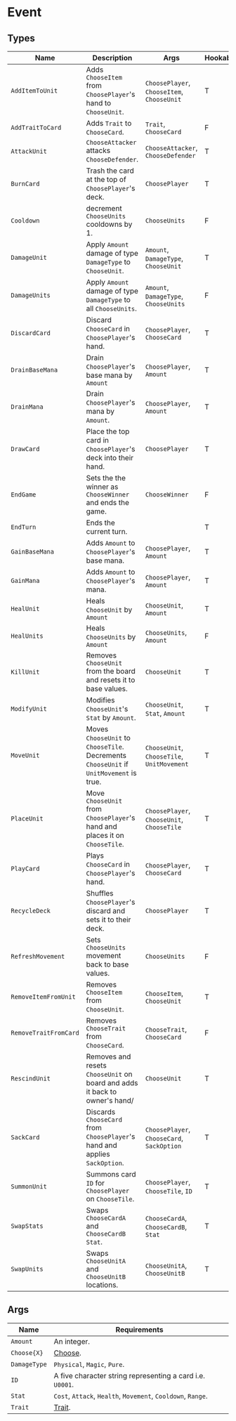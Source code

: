 # Event

## Types

| **Name**             | **Description**                                                                        | **Args**                                   | **Hookable** |
|-----------------------|----------------------------------------------------------------------------------------|--------------------------------------------|--------------|
| `AddItemToUnit`       | Adds `ChooseItem` from `ChoosePlayer`'s hand to `ChooseUnit`.                          | `ChoosePlayer`, `ChooseItem`, `ChooseUnit` | T            |
| `AddTraitToCard`      | Adds `Trait` to `ChooseCard`.                                                          | `Trait`, `ChooseCard`                      | F            |
| `AttackUnit`          | `ChooseAttacker` attacks `ChooseDefender`.                                             | `ChooseAttacker`, `ChooseDefender`         | T            |
| `BurnCard`            | Trash the card at the top of `ChoosePlayer`'s deck.                                    | `ChoosePlayer`                             | T            |
| `Cooldown`            | decrement `ChooseUnits` cooldowns by 1.                                                | `ChooseUnits`                              | F            |
| `DamageUnit`          | Apply `Amount` damage of type `DamageType` to `ChooseUnit`.                            | `Amount`, `DamageType`, `ChooseUnit`       | T            |
| `DamageUnits`         | Apply `Amount` damage of type `DamageType` to all `ChooseUnits`.                       | `Amount`, `DamageType`, `ChooseUnits`      | F            |
| `DiscardCard`         | Discard `ChooseCard` in `ChoosePlayer`'s hand.                                         | `ChoosePlayer`, `ChooseCard`               | T            |
| `DrainBaseMana`       | Drain `ChoosePlayer`'s base mana by `Amount`                                           | `ChoosePlayer`, `Amount`                   | T            |
| `DrainMana`           | Drain `ChoosePlayer`'s mana by `Amount`.                                               | `ChoosePlayer`, `Amount`                   | T            |
| `DrawCard`            | Place the top card in `ChoosePlayer`'s deck into their hand.                           | `ChoosePlayer`                             | T            |
| `EndGame`             | Sets the the winner as `ChooseWinner` and ends the game.                               | `ChooseWinner`                             | F            |
| `EndTurn`             | Ends the current turn.                                                                 |                                            | T            |
| `GainBaseMana`        | Adds `Amount` to `ChoosePlayer`'s base mana.                                           | `ChoosePlayer`, `Amount`                   | T            |
| `GainMana`            | Adds `Amount` to `ChoosePlayer`'s mana.                                                | `ChoosePlayer`, `Amount`                   | T            |
| `HealUnit`            | Heals `ChooseUnit` by `Amount`                                                         | `ChooseUnit`, `Amount`                     | T            |
| `HealUnits`           | Heals `ChooseUnits` by `Amount`                                                        | `ChooseUnits`, `Amount`                    | F            |
| `KillUnit`            | Removes `ChooseUnit` from the board and resets it to base values.                      | `ChooseUnit`                               | T            |
| `ModifyUnit`          | Modifies `ChooseUnit`'s `Stat` by `Amount`.                                            | `ChooseUnit`, `Stat`, `Amount`             | T            |
| `MoveUnit`            | Moves `ChooseUnit` to `ChooseTile`. Decrements `ChooseUnit` if `UnitMovement` is true. | `ChooseUnit`, `ChooseTile`, `UnitMovement` | T            |
| `PlaceUnit`           | Move `ChooseUnit` from `ChoosePlayer`'s hand and places it on `ChooseTile`.            | `ChoosePlayer`, `ChooseUnit`, `ChooseTile` | T            |
| `PlayCard`            | Plays `ChooseCard` in `ChoosePlayer`'s hand.                                           | `ChoosePlayer`, `ChooseCard`               | T            |
| `RecycleDeck`         | Shuffles `ChoosePlayer`'s discard and sets it to their deck.                           | `ChoosePlayer`                             | T            |
| `RefreshMovement`     | Sets `ChooseUnits` movement back to base values.                                       | `ChooseUnits`                              | F            |
| `RemoveItemFromUnit`  | Removes `ChooseItem` from `ChooseUnit`.                                                | `ChooseItem`, `ChooseUnit`                 | T            |
| `RemoveTraitFromCard` | Removes `ChooseTrait` from `ChooseCard`.                                               | `ChooseTrait`, `ChooseCard`                | F            |
| `RescindUnit`         | Removes and resets `ChooseUnit` on board and adds it back to owner's hand/             | `ChooseUnit`                               | T            |
| `SackCard`            | Discards `ChooseCard` from `ChoosePlayer`'s hand and applies `SackOption`.             | `ChoosePlayer`, `ChooseCard`, `SackOption` | T            |
| `SummonUnit`          | Summons card `ID` for `ChoosePlayer` on `ChooseTile`.                                  | `ChoosePlayer`, `ChooseTile`, `ID`         | T            |
| `SwapStats`           | Swaps `ChooseCardA` and `ChooseCardB` `Stat`.                                          | `ChooseCardA`, `ChooseCardB`, `Stat`       | T            |
| `SwapUnits`           | Swaps `ChooseUnitA` and `ChooseUnitB` locations.                                       | `ChooseUnitA`, `ChooseUnitB`               | T            |

## Args

| **Name**           | **Requirements**                                             |
|--------------------|--------------------------------------------------------------|
| `Amount`           | An integer.                                                  |
| `Choose{X}`        | [Choose](./choose.md).                                       |
| `DamageType`       | `Physical`, `Magic`, `Pure`.                                 |
| `ID`               | A five character string representing a card i.e. `U0001`.    |
| `Stat`             | `Cost`, `Attack`, `Health`, `Movement`, `Cooldown`, `Range`. |
| `Trait`            | [Trait](./trait.md).                                         |
